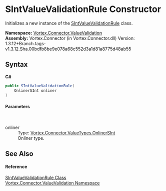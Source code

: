 # SIntValueValidationRule Constructor 
 

Initializes a new instance of the <a href="T_Vortex_Connector_ValueValidation_SIntValueValidationRule.md">SIntValueValidationRule</a> class.

**Namespace:**&nbsp;<a href="N_Vortex_Connector_ValueValidation.md">Vortex.Connector.ValueValidation</a><br />**Assembly:**&nbsp;Vortex.Connector (in Vortex.Connector.dll) Version: 1.3.12+Branch.tags-v1.3.12.Sha.00bdfb8be9e078a68c552d3a1d81a8775d48ab55

## Syntax

**C#**<br />
``` C#
public SIntValueValidationRule(
	OnlinerSInt onliner
)
```


#### Parameters
&nbsp;<dl><dt>onliner</dt><dd>Type: <a href="T_Vortex_Connector_ValueTypes_OnlinerSInt.md">Vortex.Connector.ValueTypes.OnlinerSInt</a><br />Onliner type.</dd></dl>

## See Also


#### Reference
<a href="T_Vortex_Connector_ValueValidation_SIntValueValidationRule.md">SIntValueValidationRule Class</a><br /><a href="N_Vortex_Connector_ValueValidation.md">Vortex.Connector.ValueValidation Namespace</a><br />
